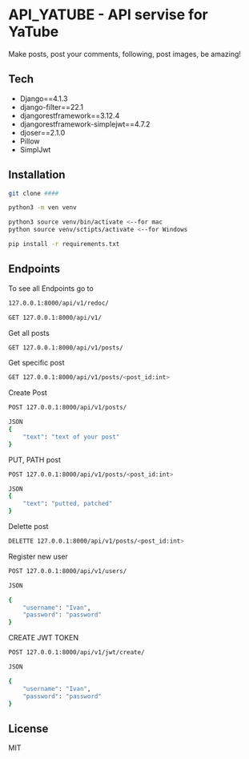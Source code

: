 # API_YATUBE - API servise for YaTube

Make posts, post your comments, following, post images, be amazing!



## Tech

- Django==4.1.3
- django-filter==22.1
- djangorestframework==3.12.4
- djangorestframework-simplejwt==4.7.2
- djoser==2.1.0
- Pillow
- SimplJwt

## Installation

```sh
git clone ####
```
```sh
python3 -m ven venv
```
```sh
python3 source venv/bin/activate <--for mac
python source venv/sctipts/activate <--for Windows
```
```sh
pip install -r requirements.txt
```


## Endpoints

To see all Endpoints go to

```sh
127.0.0.1:8000/api/v1/redoc/
```


```sh
GET 127.0.0.1:8000/api/v1/
```

Get all posts
```sh
GET 127.0.0.1:8000/api/v1/posts/
```
Get specific post
```sh
GET 127.0.0.1:8000/api/v1/posts/<post_id:int>
```

Create Post
```sh
POST 127.0.0.1:8000/api/v1/posts/

JSON
{
    "text": "text of your post"
}
```

PUT, PATH post
```sh
POST 127.0.0.1:8000/api/v1/posts/<post_id:int>

JSON
{
    "text": "putted, patched"
}
```

Delette post
```sh
DELETTE 127.0.0.1:8000/api/v1/posts/<post_id:int>
```
Register new user
```sh
POST 127.0.0.1:8000/api/v1/users/

JSON

{
    "username": "Ivan",
    "password": "password"
}
```

CREATE JWT TOKEN
```sh
POST 127.0.0.1:8000/api/v1/jwt/create/

JSON

{
    "username": "Ivan",
    "password": "password"
}
```


## License

MIT
